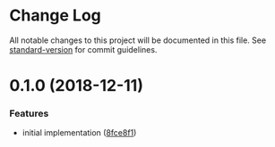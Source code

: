 # Change Log

All notable changes to this project will be documented in this file. See [standard-version](https://github.com/conventional-changelog/standard-version) for commit guidelines.

<a name="0.1.0"></a>
# 0.1.0 (2018-12-11)


### Features

* initial implementation ([8fce8f1](https://github.com/ipfs-shipyard/js-ipfs-versidag/commit/8fce8f1))
